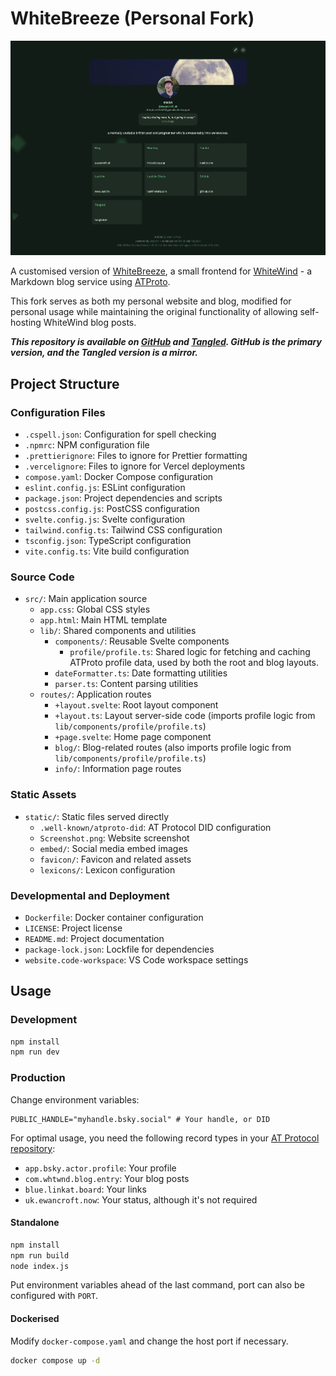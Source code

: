 # WhiteBreeze (Personal Fork)

![A screenshot of the website](./static/Screenshot.png)

A customised version of [WhiteBreeze](https://github.com/hugeblank/whitebreeze), a small frontend for [WhiteWind](https://whtwnd.com/) - a Markdown blog service using [ATProto](https://atproto.com/).

This fork serves as both my personal website and blog, modified for personal usage while maintaining the original functionality of allowing self-hosting WhiteWind blog posts.

**_This repository is available on [GitHub](https://github.com/ewanc26/website) and [Tangled](https://tangled.sh/did:plc:ofrbh253gwicbkc5nktqepol/website). GitHub is the primary version, and the Tangled version is a mirror._**

## Project Structure

### Configuration Files

- `.cspell.json`: Configuration for spell checking
- `.npmrc`: NPM configuration file
- `.prettierignore`: Files to ignore for Prettier formatting
- `.vercelignore`: Files to ignore for Vercel deployments
- `compose.yaml`: Docker Compose configuration
- `eslint.config.js`: ESLint configuration
- `package.json`: Project dependencies and scripts
- `postcss.config.js`: PostCSS configuration
- `svelte.config.js`: Svelte configuration
- `tailwind.config.ts`: Tailwind CSS configuration
- `tsconfig.json`: TypeScript configuration
- `vite.config.ts`: Vite build configuration

### Source Code

- `src/`: Main application source
  - `app.css`: Global CSS styles
  - `app.html`: Main HTML template
  - `lib/`: Shared components and utilities
    - `components/`: Reusable Svelte components
      - `profile/profile.ts`: Shared logic for fetching and caching ATProto profile data, used by both the root and blog layouts.
    - `dateFormatter.ts`: Date formatting utilities
    - `parser.ts`: Content parsing utilities
  - `routes/`: Application routes
    - `+layout.svelte`: Root layout component
    - `+layout.ts`: Layout server-side code (imports profile logic from `lib/components/profile/profile.ts`)
    - `+page.svelte`: Home page component
    - `blog/`: Blog-related routes (also imports profile logic from `lib/components/profile/profile.ts`)
    - `info/`: Information page routes

### Static Assets

- `static/`: Static files served directly
  - `.well-known/atproto-did`: AT Protocol DID configuration
  - `Screenshot.png`: Website screenshot
  - `embed/`: Social media embed images
  - `favicon/`: Favicon and related assets
  - `lexicons/`: Lexicon configuration

### Developmental and Deployment

- `Dockerfile`: Docker container configuration
- `LICENSE`: Project license
- `README.md`: Project documentation
- `package-lock.json`: Lockfile for dependencies
- `website.code-workspace`: VS Code workspace settings

## Usage

### Development

```sh
npm install
npm run dev
```

### Production

Change environment variables:

```env
PUBLIC_HANDLE="myhandle.bsky.social" # Your handle, or DID
```

For optimal usage, you need the following record types in your [AT Protocol repository](https://atproto.com/specs/repository):

- `app.bsky.actor.profile`: Your profile
- `com.whtwnd.blog.entry`: Your blog posts
- `blue.linkat.board`: Your links
- `uk.ewancroft.now`: Your status, although it's not required

#### Standalone

```sh
npm install
npm run build
node index.js
```

Put environment variables ahead of the last command, port can also be configured with `PORT`.

#### Dockerised

Modify `docker-compose.yaml` and change the host port if necessary.

```sh
docker compose up -d
```
